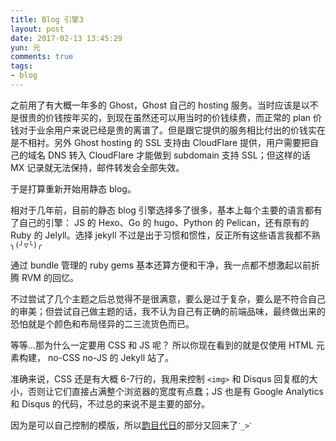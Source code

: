 ```yaml
---
title: Blog 引擎3
layout: post
date: 2017-02-13 13:45:29
yun: 元
comments: true
tags:
- blog
---
```

之前用了有大概一年多的 Ghost，Ghost 自己的 hosting 服务。当时应该是以不是很贵的价钱按年买的，到现在虽然还可以用当时的价钱续费，而正常的 plan 价钱对于业余用户来说已经是贵的离谱了。但是跟它提供的服务相比付出的价钱实在是不相衬。另外 Ghost hosting 的 SSL 支持由 CloudFlare 提供，用户需要把自己的域名 DNS 转入 CloudFlare 才能做到 subdomain 支持 SSL；但这样的话 MX 记录就无法保持，邮件转发会全部失效。

于是打算重新开始用静态 blog。

相对于几年前，目前的静态 blog 引擎选择多了很多，基本上每个主要的语言都有了自己的引擎： JS 的 Hexo、Go 的 hugo、Python 的 Pelican，还有原有的 Ruby 的 Jelyll。选择 jekyll 不过是出于习惯和惯性，反正所有这些语言我都不熟`╮(╯▽╰)╭`

通过 bundle 管理的 ruby gems 基本还算方便和干净，我一点都不想激起以前折腾 RVM 的回忆。

不过尝试了几个主题之后总觉得不是很满意，要么是过于复杂，要么是不符合自己的审美；但尝试自己做主题的话，我不认为自己有正确的前端品味，最终做出来的恐怕就是个颜色和布局怪异的二三流货色而已。

等等…那为什么一定要用 CSS 和 JS 呢？ 所以你现在看到的就是仅使用 HTML 元素构建， no-CSS no-JS 的 Jekyll 站了。

准确来说，CSS 还是有大概 6-7行的，我用来控制 `<img>` 和 Disqus 回复框的大小，否则让它们直接占满整个浏览器的宽度有点蠢；JS 也是有 Google Analytics 和 Disqus 的代码，不过总的来说不是主要的部分。

因为是可以自己控制的模版，所以[韵目代日](/2014/05/19/yunmu.html)的部分又回来了`ˊ_>ˋ`
